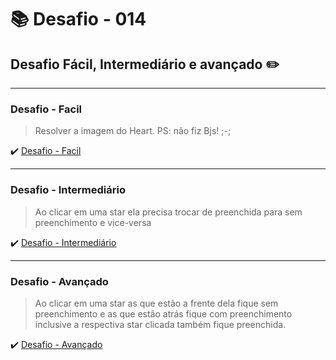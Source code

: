 # :books: Desafio - 014

## Desafio Fácil, Intermediário e avançado :pencil2:

---

### Desafio - Facil

> Resolver a imagem do Heart. PS: não fiz Bjs! ;-;

:heavy_check_mark: [Desafio - Facil]()

---

### Desafio - Intermediário

> Ao clicar em uma star ela precisa trocar de preenchida para sem preenchimento e vice-versa

:heavy_check_mark: [Desafio - Intermediário ](https://github.com/milafrn/loja-fone/commit/4169d875304b667806044c5f9f2b88150a706ae7)

---

### Desafio - Avançado

> Ao clicar em uma star as que estão a frente dela fique sem preenchimento e as que estão atrás fique com preenchimento inclusive a respectiva star clicada também fique preenchida.

:heavy_check_mark: [Desafio - Avançado](https://github.com/milafrn/loja-fone/commit/d80c1acf257a2ce6f592808f7fa8d2afd23ba27c)
